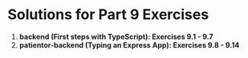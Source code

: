 # Solutions for Part 9 Exercises

1. **backend (First steps with TypeScript): Exercises 9.1 - 9.7**
2. **patientor-backend (Typing an Express App): Exercises 9.8 - 9.14**
